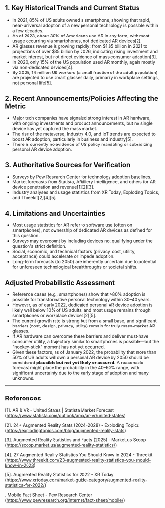 ## 1. Key Historical Trends and Current Status

- In 2021, 85% of US adults owned a smartphone, showing that rapid, near-universal adoption of a new personal technology is possible within a few decades.
- As of 2023, about 30% of Americans use AR in any form, with most usage occurring via smartphones, not dedicated AR devices[2].
- AR glasses revenue is growing rapidly: from $1.85 billion in 2021 to projections of over $35 billion by 2026, indicating rising investment and market interest, but not direct evidence of mass consumer adoption[3].
- In 2020, only 15% of the US population used AR monthly, again mostly via non-dedicated devices[4].
- By 2025, 14 million US workers (a small fraction of the adult population) are projected to use smart glasses daily, primarily in workplace settings, not personal life[5].

## 2. Recent Announcements/Policies Affecting the Metric

- Major tech companies have signaled strong interest in AR hardware, with ongoing investments and product announcements, but no single device has yet captured the mass market.
- The rise of the metaverse, Industry 4.0, and IoT trends are expected to boost AR adoption, particularly in business and industry[5].
- There is currently no evidence of US policy mandating or subsidizing personal AR device adoption.

## 3. Authoritative Sources for Verification

- Surveys by Pew Research Center for technology adoption baselines.
- Market forecasts from Statista, ARtillery Intelligence, and others for AR device penetration and revenue[1][2][3].
- Industry analyses and usage statistics from XR Today, Exploding Topics, and Threekit[2][4][5].

## 4. Limitations and Uncertainties

- Most usage statistics for AR refer to software use (often on smartphones), not ownership of dedicated AR devices as defined for this question.
- Surveys may overcount by including devices not qualifying under the question's strict definition.
- Social, economic, and technical factors (privacy, cost, utility, acceptance) could accelerate or impede adoption.
- Long-term forecasts (to 2050) are inherently uncertain due to potential for unforeseen technological breakthroughs or societal shifts.

## Adjusted Probabilistic Assessment

- Reference cases (e.g., smartphones) show that >80% adoption is possible for transformative personal technology within 30–40 years.
- However, as of early 2022, dedicated personal AR device adoption is likely well below 10% of US adults, and most usage remains through smartphones or workplace devices[2][5].
- The current growth rate is strong but from a small base, and significant barriers (cost, design, privacy, utility) remain for truly mass-market AR glasses.
- If AR hardware can overcome these barriers and deliver must-have consumer utility, a trajectory similar to smartphones is possible—but the "hockey-stick" moment has not yet occurred.
- Given these factors, as of January 2022, the probability that more than 50% of US adults will own a personal AR device by 2050 should be considered **plausible but not yet likely or assured**. A reasonable forecast might place the probability in the 40–60% range, with significant uncertainty due to the early stage of adoption and many unknowns.

---

## References

[1]. AR & VR - United States | Statista Market Forecast (https://www.statista.com/outlook/amo/ar-vr/united-states)

[2]. 24+ Augmented Reality Stats (2024-2028) - Exploding Topics (https://explodingtopics.com/blog/augmented-reality-stats)

[3]. Augmented Reality Statistics and Facts (2025) - Market.us Scoop (https://scoop.market.us/augmented-reality-statistics/)

[4]. 27 Augmented Reality Statistics You Should Know in 2024 - Threekit (https://www.threekit.com/23-augmented-reality-statistics-you-should-know-in-2023)

[5]. Augmented Reality Statistics for 2022 - XR Today (https://www.xrtoday.com/market-guide-category/augmented-reality-statistics-for-2022/)

. Mobile Fact Sheet - Pew Research Center (https://www.pewresearch.org/internet/fact-sheet/mobile/)
